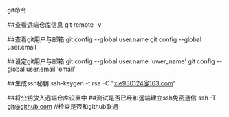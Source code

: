 git命令

##查看远端仓库信息
git remote -v

##查看git用户与邮箱
git config --global user.name
git config --global user.email

##设定git用户与邮箱
git config --global user.name 'uwer_name'
git config --global user.email 'email'

##生成ssh秘钥
ssh-keygen -t rsa  -C "xie930124@163.com"

##将公钥放入远端仓库设置中
##测试是否已经和远端建立ssh免密通信
ssh  -T git@github.com //检查是否和github联通